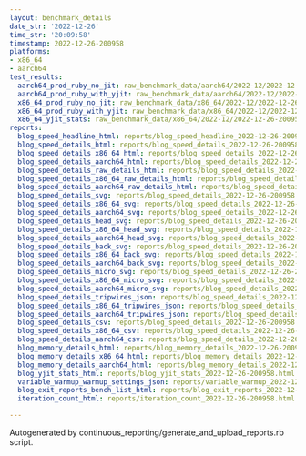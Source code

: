 ```yaml
---
layout: benchmark_details
date_str: '2022-12-26'
time_str: '20:09:58'
timestamp: 2022-12-26-200958
platforms:
- x86_64
- aarch64
test_results:
  aarch64_prod_ruby_no_jit: raw_benchmark_data/aarch64/2022-12/2022-12-26-200958_basic_benchmark_aarch64_prod_ruby_no_jit.json
  aarch64_prod_ruby_with_yjit: raw_benchmark_data/aarch64/2022-12/2022-12-26-200958_basic_benchmark_aarch64_prod_ruby_with_yjit.json
  x86_64_prod_ruby_no_jit: raw_benchmark_data/x86_64/2022-12/2022-12-26-200958_basic_benchmark_x86_64_prod_ruby_no_jit.json
  x86_64_prod_ruby_with_yjit: raw_benchmark_data/x86_64/2022-12/2022-12-26-200958_basic_benchmark_x86_64_prod_ruby_with_yjit.json
  x86_64_yjit_stats: raw_benchmark_data/x86_64/2022-12/2022-12-26-200958_basic_benchmark_x86_64_yjit_stats.json
reports:
  blog_speed_headline_html: reports/blog_speed_headline_2022-12-26-200958.html
  blog_speed_details_html: reports/blog_speed_details_2022-12-26-200958.html
  blog_speed_details_x86_64_html: reports/blog_speed_details_2022-12-26-200958.x86_64.html
  blog_speed_details_aarch64_html: reports/blog_speed_details_2022-12-26-200958.aarch64.html
  blog_speed_details_raw_details_html: reports/blog_speed_details_2022-12-26-200958.raw_details.html
  blog_speed_details_x86_64_raw_details_html: reports/blog_speed_details_2022-12-26-200958.x86_64.raw_details.html
  blog_speed_details_aarch64_raw_details_html: reports/blog_speed_details_2022-12-26-200958.aarch64.raw_details.html
  blog_speed_details_svg: reports/blog_speed_details_2022-12-26-200958.svg
  blog_speed_details_x86_64_svg: reports/blog_speed_details_2022-12-26-200958.x86_64.svg
  blog_speed_details_aarch64_svg: reports/blog_speed_details_2022-12-26-200958.aarch64.svg
  blog_speed_details_head_svg: reports/blog_speed_details_2022-12-26-200958.head.svg
  blog_speed_details_x86_64_head_svg: reports/blog_speed_details_2022-12-26-200958.x86_64.head.svg
  blog_speed_details_aarch64_head_svg: reports/blog_speed_details_2022-12-26-200958.aarch64.head.svg
  blog_speed_details_back_svg: reports/blog_speed_details_2022-12-26-200958.back.svg
  blog_speed_details_x86_64_back_svg: reports/blog_speed_details_2022-12-26-200958.x86_64.back.svg
  blog_speed_details_aarch64_back_svg: reports/blog_speed_details_2022-12-26-200958.aarch64.back.svg
  blog_speed_details_micro_svg: reports/blog_speed_details_2022-12-26-200958.micro.svg
  blog_speed_details_x86_64_micro_svg: reports/blog_speed_details_2022-12-26-200958.x86_64.micro.svg
  blog_speed_details_aarch64_micro_svg: reports/blog_speed_details_2022-12-26-200958.aarch64.micro.svg
  blog_speed_details_tripwires_json: reports/blog_speed_details_2022-12-26-200958.tripwires.json
  blog_speed_details_x86_64_tripwires_json: reports/blog_speed_details_2022-12-26-200958.x86_64.tripwires.json
  blog_speed_details_aarch64_tripwires_json: reports/blog_speed_details_2022-12-26-200958.aarch64.tripwires.json
  blog_speed_details_csv: reports/blog_speed_details_2022-12-26-200958.csv
  blog_speed_details_x86_64_csv: reports/blog_speed_details_2022-12-26-200958.x86_64.csv
  blog_speed_details_aarch64_csv: reports/blog_speed_details_2022-12-26-200958.aarch64.csv
  blog_memory_details_html: reports/blog_memory_details_2022-12-26-200958.html
  blog_memory_details_x86_64_html: reports/blog_memory_details_2022-12-26-200958.x86_64.html
  blog_memory_details_aarch64_html: reports/blog_memory_details_2022-12-26-200958.aarch64.html
  blog_yjit_stats_html: reports/blog_yjit_stats_2022-12-26-200958.html
  variable_warmup_warmup_settings_json: reports/variable_warmup_2022-12-26-200958.warmup_settings.json
  blog_exit_reports_bench_list_html: reports/blog_exit_reports_2022-12-26-200958.bench_list.html
  iteration_count_html: reports/iteration_count_2022-12-26-200958.html

---
```

Autogenerated by continuous_reporting/generate_and_upload_reports.rb script.
